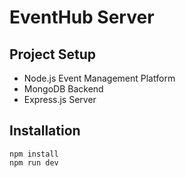 # EventHub Server

## Project Setup
- Node.js Event Management Platform
- MongoDB Backend
- Express.js Server

## Installation
```
npm install
npm run dev
```
